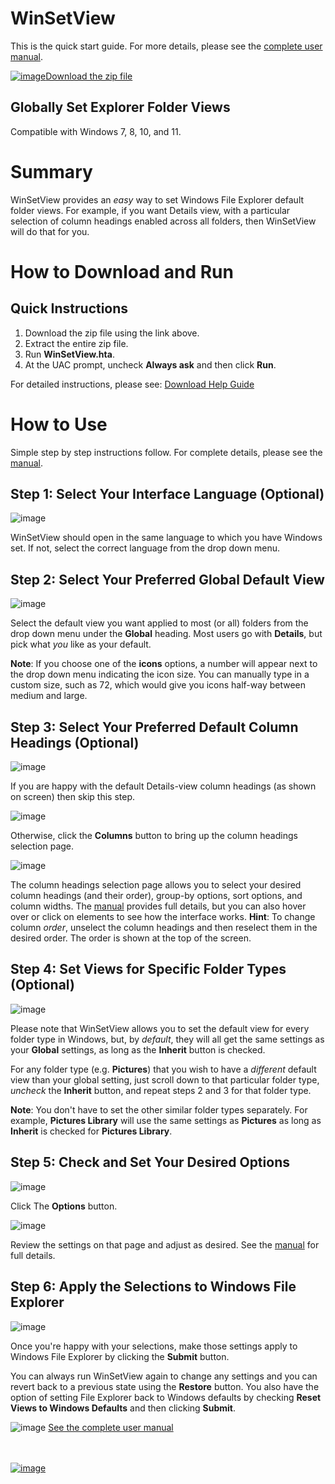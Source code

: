 # WinSetView
<!--
To view this document formatted (instead of as raw text) just click the Help button in WinSetView.hta.
You can also manually navigate your browser to: https://lesferch.github.io/WinSetView.
-->

This is the quick start guide. For more details, please see the [complete user manual](./Manual.md).

[![image](https://user-images.githubusercontent.com/79026235/152910441-59ba653c-5607-4f59-90c0-bc2851bf2688.png)Download the zip file](https://github.com/LesFerch/WinSetView/archive/refs/heads/main.zip)

## Globally Set Explorer Folder Views

Compatible with Windows 7, 8, 10, and 11.
# Summary

WinSetView provides an *easy* way to set Windows File Explorer default folder views. For example, if you want Details view, with a particular selection of column headings enabled across all folders, then WinSetView will do that for you.

# How to Download and Run

## Quick Instructions

1. Download the zip file using the link above.
2. Extract the entire zip file.
3. Run **WinSetView.hta**.
4. At the UAC prompt, uncheck **Always ask** and then click **Run**.

For detailed instructions, please see: [Download Help Guide](./DownloadHelp.md)

# How to Use

Simple step by step instructions follow. For complete details, please see the [manual](./Manual.md).

## Step 1: Select Your Interface Language (Optional)

![image](https://user-images.githubusercontent.com/79026235/152623334-30205834-2ab9-4778-a0ef-70632a0fa2b3.png)

WinSetView should open in the same language to which you have Windows set. If not, select the correct language from the drop down menu.

## Step 2: Select Your Preferred Global Default View

![image](https://user-images.githubusercontent.com/79026235/152623339-6703bd0c-f1a2-4634-a01f-779d2dbb9930.png)

Select the default view you want applied to most (or all) folders from the drop down menu under the **Global** heading. Most users go with **Details**, but pick what *you* like as your default.

**Note**: If you choose one of the **icons** options, a number will appear next to the drop down menu indicating the icon size. You can manually type in a custom size, such as 72, which would give you icons half-way between medium and large.

## Step 3: Select Your Preferred Default Column Headings (Optional)

![image](https://user-images.githubusercontent.com/79026235/152623349-50a7d709-6cd5-4987-9b12-4db9defeacaf.png)

If you are happy with the default Details-view column headings (as shown on screen) then skip this step.

![image](https://user-images.githubusercontent.com/79026235/152623354-f8272ef5-d85f-42f5-85d0-362eba5be445.png)

Otherwise, click the **Columns** button to bring up the column headings selection page.

![image](https://user-images.githubusercontent.com/79026235/152623377-22665b75-2dd2-4d33-a9ce-004ae19643a8.png)

The column headings selection page allows you to select your desired column headings (and their order), group-by options, sort options, and column widths. The [manual](./Manual.md) provides full details, but you can also hover over or click on elements to see how the interface works. **Hint**: To change column *order*, unselect the column headings and then reselect them in the desired order. The order is shown at the top of the screen.

## Step 4: Set Views for Specific Folder Types (Optional)

![image](https://user-images.githubusercontent.com/79026235/152627959-333fc640-ac9d-41e5-9a2f-9918617e364b.png)

Please note that WinSetView allows you to set the default view for every folder type in Windows, but, by *default*, they will all get the same settings as your **Global** settings, as long as the **Inherit** button is checked.

For any folder type (e.g. **Pictures**) that you wish to have a *different* default view than your global setting, just scroll down to that particular folder type, *uncheck* the **Inherit** button, and repeat steps 2 and 3 for that folder type.

**Note**: You don't have to set the other similar folder types separately. For example, **Pictures Library** will use the same settings as **Pictures** as long as **Inherit** is checked for **Pictures Library**.

## Step 5: Check and Set Your Desired Options

![image](https://user-images.githubusercontent.com/79026235/152623384-10c8163e-51f8-4d0a-af86-47ec225103b4.png)

Click The **Options** button.

![image](https://user-images.githubusercontent.com/79026235/152627489-7dafab2b-86d2-4baf-b124-2c314c5cd6ea.png)

Review the settings on that page and adjust as desired. See the [manual](./Manual.md) for full details.

## Step 6: Apply the Selections to Windows File Explorer

![image](https://user-images.githubusercontent.com/79026235/152623344-d7932266-3159-4357-a996-55d9c91d17b3.png)

Once you're happy with your selections, make those settings apply to Windows File Explorer by clicking the **Submit** button.

You can always run WinSetView again to change any settings and you can revert back to a previous state using the **Restore** button. You also have the option of setting File Explorer back to Windows defaults by checking **Reset Views to Windows Defaults** and then clicking **Submit**.

![image](https://user-images.githubusercontent.com/79026235/152911332-6492dd9e-63fa-4f38-8325-335110cbb9a6.png)
[See the complete user manual](./Manual.md)

\
\
[![image](https://user-images.githubusercontent.com/79026235/153264696-8ec747dd-37ec-4fc1-89a1-3d6ea3259a95.png)](https://github.com/LesFerch/WinSetView)